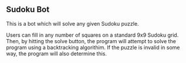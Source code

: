 Sudoku Bot
--------------------------------

This is a bot which will solve any given Sudoku puzzle.

Users can fill in any number of squares on a standard 9x9 Sudoku grid.
Then, by hitting the solve button, the program will attempt to solve the program using a backtracking algorithim.
If the puzzle is invalid in some way, the program will also determine this.
